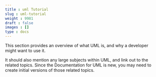 ```yaml
---
title : uml Tutorial
slug : uml-tutorial
weight : 9981
draft : false
images : []
type : docs
---
```


This section provides an overview of what UML is, and why a developer might want to use it.

It should also mention any large subjects within UML, and link out to the related topics.  Since the Documentation for UML is new, you may need to create initial versions of those related topics.

